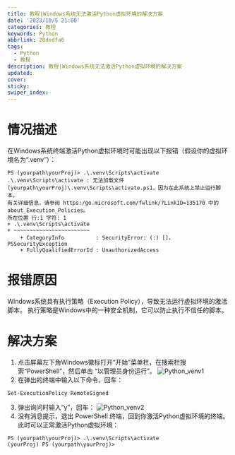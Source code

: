```yaml
---
title: 教程|Windows系统无法激活Python虚拟环境的解决方案
date: '2023/10/5 21:00'
categories: 教程
keywords: Python
abbrlink: 28dedfa6
tags:
  - Python
  - 教程
description: 教程|Windows系统无法激活Python虚拟环境的解决方案
updated:
cover:
sticky:
swiper_index:
---
```


# 情况描述
在Windows系统终端激活Python虚拟环境时可能出现以下报错（假设你的虚拟环境名为“.venv”）：
```
PS (yourpath\yourProj)> .\.venv\Scripts\activate
.\.venv\Scripts\activate : 无法加载文件 (yourpath\yourProj)\.venv\Scripts\activate.ps1，因为在此系统上禁止运行脚本。
有关详细信息，请参阅 https:/go.microsoft.com/fwlink/?LinkID=135170 中的 about_Execution_Policies。
所在位置 行:1 字符: 1
+ .\.venv\Scripts\activate
+ ~~~~~~~~~~~~~~~~~~~~~~~~
    + CategoryInfo          : SecurityError: (:) []，PSSecurityException
    + FullyQualifiedErrorId : UnauthorizedAccess
```
# 报错原因
Windows系统具有执行策略（Execution Policy），导致无法运行虚拟环境的激活脚本。
执行策略是Windows中的一种安全机制，它可以防止执行不信任的脚本。
# 解决方案
1. 点击屏幕左下角Windows徽标打开“开始”菜单栏，在搜索栏搜索“PowerShell”，然后单击 “以管理员身份运行”。
![Python_venv1](http://source.cclmsy.cc/Images/BOT/BOT_19.png)
2. 在弹出的终端中输入以下命令，回车：
```
Set-ExecutionPolicy RemoteSigned
```
3. 弹出询问时输入“y”，回车：
![Python_venv2](http://source.cclmsy.cc/Images/BOT/BOT_20.png)
4. 没有消息提示，退出 PowerShell 终端，回到你激活Python虚拟环境的终端。此时可以正常激活Python虚拟环境：
```
PS (yourpath\yourProj)> .\.venv\Scripts\activate
(yourProj) PS (yourpath\yourProj)> 
```
